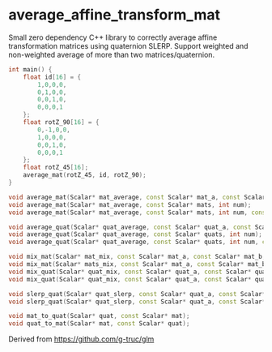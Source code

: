 # average_affine_transform_mat
Small zero dependency C++ library to correctly average affine transformation matrices using quaternion SLERP.
Support weighted and non-weighted average of more than two matrices/quaternion.

```cpp
int main() {
    float id[16] = {
        1,0,0,0,
        0,1,0,0,
        0,0,1,0,
        0,0,0,1
    };
    float rotZ_90[16] = {
        0,-1,0,0,
        1,0,0,0,
        0,0,1,0,
        0,0,0,1
    };
    float rotZ_45[16];
    average_mat(rotZ_45, id, rotZ_90);
}
```


```cpp
void average_mat(Scalar* mat_average, const Scalar* mat_a, const Scalar* mat_b);
void average_mat(Scalar* mat_average, const Scalar* mats, int num);
void average_mat(Scalar* mat_average, const Scalar* mats, int num, const ScalarW* weights);

void average_quat(Scalar* quat_average, const Scalar* quat_a, const Scalar* quat_b);
void average_quat(Scalar* quat_average, const Scalar* quats, int num);
void average_quat(Scalar* quat_average, const Scalar* quats, int num, const ScalarW* weights);

void mix_mat(Scalar* mat_mix, const Scalar* mat_a, const Scalar* mat_b, ScalarK k_);
void mix_mat(Scalar* mats_mix, const Scalar* mat_a, const Scalar* mat_b, const ScalarK* ks, int num_k);
void mix_quat(Scalar* quat_mix, const Scalar* quat_a, const Scalar* quat_b, const ScalarK* ks, int num_k);
void mix_quat(Scalar* quat_mix, const Scalar* quat_a, const Scalar* quat_b, ScalarK k);

void slerp_quat(Scalar* quat_slerp, const Scalar* quat_a, const Scalar* quat_b, const ScalarK* ks, int num_k);
void slerp_quat(Scalar* quat_slerp, const Scalar* quat_a, const Scalar* quat_b, ScalarK k_);

void mat_to_quat(Scalar* quat, const Scalar* mat);
void quat_to_mat(Scalar* mat, const Scalar* quat);
```


Derived from https://github.com/g-truc/glm
